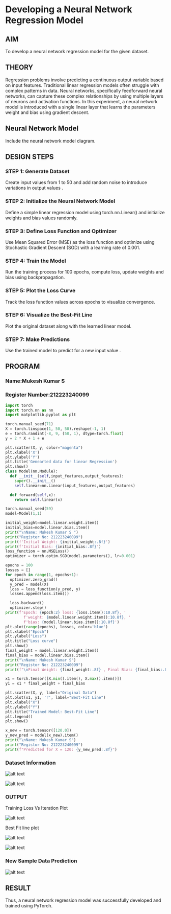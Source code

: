 # Developing a Neural Network Regression Model

## AIM
To develop a neural network regression model for the given dataset.

## THEORY
Regression problems involve predicting a continuous output variable based on input features. Traditional linear regression models often struggle with complex patterns in data. Neural networks, specifically feedforward neural networks, can capture these complex relationships by using multiple layers of neurons and activation functions. In this experiment, a neural network model is introduced with a single linear layer that learns the parameters weight and bias using gradient descent.

## Neural Network Model
Include the neural network model diagram.

## DESIGN STEPS
### STEP 1: Generate Dataset

Create input values  from 1 to 50 and add random noise to introduce variations in output values .

### STEP 2: Initialize the Neural Network Model

Define a simple linear regression model using torch.nn.Linear() and initialize weights and bias values randomly.

### STEP 3: Define Loss Function and Optimizer

Use Mean Squared Error (MSE) as the loss function and optimize using Stochastic Gradient Descent (SGD) with a learning rate of 0.001.

### STEP 4: Train the Model

Run the training process for 100 epochs, compute loss, update weights and bias using backpropagation.

### STEP 5: Plot the Loss Curve

Track the loss function values across epochs to visualize convergence.

### STEP 6: Visualize the Best-Fit Line

Plot the original dataset along with the learned linear model.

### STEP 7: Make Predictions

Use the trained model to predict  for a new input value .

## PROGRAM

### Name:Mukesh Kumar S

### Register Number:212223240099

```python
import torch
import torch.nn as nn
import matplotlib.pyplot as plt

torch.manual_seed(71)
X = torch.linspace(1, 50, 50).reshape(-1, 1)
e = torch.randint(-8, 9, (50, 1), dtype=torch.float)
y = 2 * X + 1 + e

plt.scatter(X, y, color="magenta")
plt.xlabel('X')
plt.ylabel('Y')
plt.title('Genearted data for linear Regression')
plt.show()
class Model(nn.Module):
  def __init__(self,input_features,output_features):
    super().__init__()
    self.linear=nn.Linear(input_features,output_features)

  def forward(self,x):
    return self.linear(x)

torch.manual_seed(59)
model=Model(1,1)

initial_weight=model.linear.weight.item()
initial_bias=model.linear.bias.item()
print("\nName: Mukesh Kumar S ")
print("Register No: 212223240099")
print(f'Initial Weight: {initial_weight:.8f}')
print(f'Initial Bias: {initial_bias:.8f}')
loss_function = nn.MSELoss()
optimizer = torch.optim.SGD(model.parameters(), lr=0.001)

epochs = 100
losses = []
for epoch in range(1, epochs+1):
  optimizer.zero_grad()
  y_pred = model(X)
  loss = loss_function(y_pred, y)
  losses.append(loss.item())

  loss.backward()
  optimizer.step()
print(f'Epoch: {epoch:2} loss: {loss.item():10.8f}, '
        f'weight: {model.linear.weight.item():10.8f}, '
        f'bias: {model.linear.bias.item():10.8f}')
plt.plot(range(epochs), losses, color='blue')
plt.xlabel("Epoch")
plt.ylabel("Loss")
plt.title("Loss curve")
plt.show()
final_weight = model.linear.weight.item()
final_bias = model.linear.bias.item()
print("\nName: Mukesh Kumar S")
print("Registor No: 212223240099")
print(f"\nFinal Weight: {final_weight:.8f} , Final Bias: {final_bias:.8f}")

x1 = torch.tensor([X.min().item(), X.max().item()])
y1 = x1 * final_weight + final_bias

plt.scatter(X, y, label="Original Data")
plt.plot(x1, y1, 'r', label="Best-Fit Line")
plt.xlabel("X")
plt.ylabel("Y")
plt.title("Trained Model: Best-Fit Line")
plt.legend()
plt.show()

x_new = torch.tensor([120.0])
y_new_pred = model(x_new).item()
print("\nName: Mukesh Kumar S")
print("Registor No: 212223240099")
print(f"Predicted for X = 120: {y_new_pred:.8f}")

```

### Dataset Information

![alt text](image-1.png)

![alt text](image-2.png)

### OUTPUT
Training Loss Vs Iteration Plot

![alt text](image-3.png)

Best Fit line plot

![alt text](image-4.png)

![alt text](image-6.png)

### New Sample Data Prediction

![alt text](image-5.png)

## RESULT
Thus, a neural network regression model was successfully developed and trained using PyTorch.
